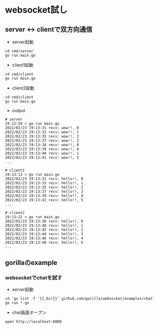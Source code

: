 # websocket試し

## server <-> clientで双方向通信
- server起動

```console
cd cmd/server
go run main.go
```

- client1起動

```console
cd cmd/client
go run main.go
```

- client2起動

```console
cd cmd/client
go run main.go
```

- output
```console
# server
19:12:59 > go run main.go
2022/02/23 19:13:31 recv: wow!!, 0
2022/02/23 19:13:33 recv: wow!!, 1
2022/02/23 19:13:35 recv: wow!!, 2
2022/02/23 19:13:37 recv: wow!!, 3
2022/02/23 19:13:38 recv: wow!!, 0
2022/02/23 19:13:39 recv: wow!!, 4
2022/02/23 19:13:40 recv: wow!!, 1
2022/02/23 19:13:41 recv: wow!!, 5
...

# client1
19:13:13 > go run main.go
2022/02/23 19:13:31 recv: hello!!, 0
2022/02/23 19:13:33 recv: hello!!, 1
2022/02/23 19:13:35 recv: hello!!, 2
2022/02/23 19:13:37 recv: hello!!, 3
2022/02/23 19:13:39 recv: hello!!, 4
2022/02/23 19:13:41 recv: hello!!, 5
...

# client2
19:13:22 > go run main.go
2022/02/23 19:13:38 recv: hello!!, 0
2022/02/23 19:13:40 recv: hello!!, 1
2022/02/23 19:13:42 recv: hello!!, 2
2022/02/23 19:13:44 recv: hello!!, 3
2022/02/23 19:13:46 recv: hello!!, 4
2022/02/23 19:13:48 recv: hello!!, 5
...

```



## gorillaのexample

### websocketでchatを試す

- server起動
```console
cd `go list -f '{{.Dir}}' github.com/gorilla/websocket/examples/chat`
go run *.go
```

- chat画面オープン
```console
open http://localhost:8080
```
